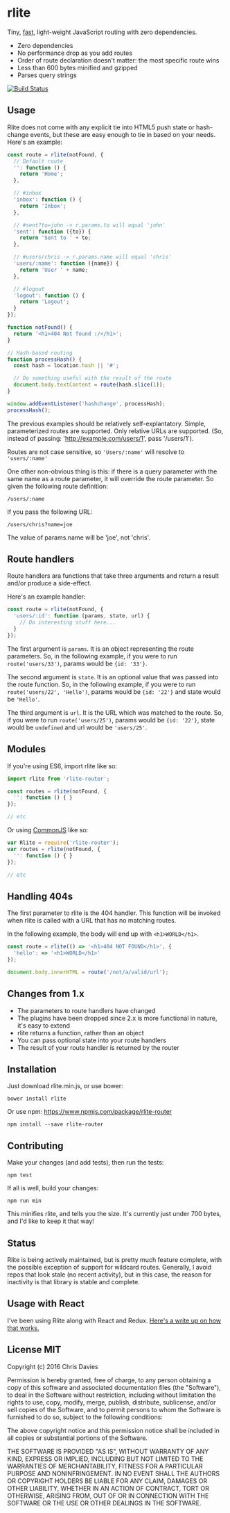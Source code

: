 # rlite

Tiny, [fast](http://jsperf.com/rlite/2), light-weight JavaScript routing with zero dependencies.

- Zero dependencies
- No performance drop as you add routes
- Order of route declaration doesn't matter: the most specific route wins
- Less than 600 bytes minified and gzipped
- Parses query strings

[![Build Status](https://travis-ci.org/chrisdavies/rlite.svg?branch=master)](https://travis-ci.org/chrisdavies/rlite)

## Usage

Rlite does not come with any explicit tie into HTML5 push state or hash-change events, but these are easy enough to tie in based on your needs. Here's an example:

```javascript
const route = rlite(notFound, {
  // Default route
  '': function () {
    return 'Home';
  },

  // #inbox
  'inbox': function () {
    return 'Inbox';
  },

  // #sent?to=john -> r.params.to will equal 'john'
  'sent': function ({to}) {
    return 'Sent to ' + to;
  },

  // #users/chris -> r.params.name will equal 'chris'
  'users/:name': function ({name}) {
    return 'User ' + name;
  },

  // #logout
  'logout': function () {
    return 'Logout';
  }
});

function notFound() {
  return '<h1>404 Not found :/</h1>';
}

// Hash-based routing
function processHash() {
  const hash = location.hash || '#';

  // Do something useful with the result of the route
  document.body.textContent = route(hash.slice(1));
}

window.addEventListener('hashchange', processHash);
processHash();
```

The previous examples should be relatively self-explantatory. Simple, parameterized routes are supported. Only relative URLs are supported. (So, instead of passing: 'http://example.com/users/1', pass '/users/1').

Routes are not case sensitive, so `'Users/:name'` will resolve to `'users/:name'`

One other non-obvious thing is this: if there is a query parameter with the same name as a route parameter, it will override the route parameter. So given the following route definition:

    /users/:name

If you pass the following URL:

    /users/chris?name=joe

The value of params.name will be 'joe', not 'chris'.


## Route handlers

Route handlers ara functions that take three arguments and return a result and/or produce a side-effect.

Here's an example handler:

```javascript
const route = rlite(notFound, {
  'users/:id': function (params, state, url) {
    // Do interesting stuff here...
  }
});
```

The first argument is `params`. It is an object representing the route parameters. So, in the following
example, if you were to run `route('users/33')`, params would be `{id: '33'}`.

The second argument is `state`. It is an optional value that was passed into the route function. So, in
the following example, if you were to run `route('users/22', 'Hello')`, params would be `{id: '22'}` and
state would be `'Hello'`.

The third argument is `url`. It is the URL which was matched to the route. So, if you were to run
`route('users/25')`, params would be `{id: '22'}`, state would be `undefined` and url would be `'users/25'`.


## Modules

If you're using ES6, import rlite like so:

```javascript
import rlite from 'rlite-router';

const routes = rlite(notFound, {
  '': function () { }
});

// etc
```

Or using [CommonJS](http://www.commonjs.org/) like so:

```javascript
var Rlite = require('rlite-router');
var routes = rlite(notFound, {
  '': function () { }
});

// etc
```


## Handling 404s

The first parameter to rlite is the 404 handler. This function will be invoked when rlite
is called with a URL that has no matching routes.

In the following example, the body will end up with `<h1>WORLD</h1>`.

```javascript
const route = rlite(() => '<h1>404 NOT FOUND</h1>', {
  'hello': => '<h1>WORLD</h1>'
});

document.body.innerHTML = route('/not/a/valid/url');
```

## Changes from 1.x

- The parameters to route handlers have changed
- The plugins have been dropped since 2.x is more functional in nature, it's easy to extend
- rlite returns a function, rather than an object
- You can pass optional state into your route handlers
- The result of your route handler is returned by the router

## Installation

Just download rlite.min.js, or use bower:

    bower install rlite

Or use npm: https://www.npmjs.com/package/rlite-router

    npm install --save rlite-router

## Contributing

Make your changes (and add tests), then run the tests:

    npm test

If all is well, build your changes:

    npm run min

This minifies rlite, and tells you the size. It's currently just under 700
bytes, and I'd like to keep it that way!

## Status

Rlite is being actively maintained, but is pretty much feature complete, with the possible exception of support for wildcard routes. Generally, I avoid repos that look stale (no recent activity), but in this case, the reason for inactivity is that library is stable and complete.

## Usage with React

I've been using Rlite along with React and Redux. [Here's a write up on how that works.](https://github.com/chrisdavies/rlite/wiki/Using-with-React)

## License MIT

Copyright (c) 2016 Chris Davies

Permission is hereby granted, free of charge, to any person
obtaining a copy of this software and associated documentation
files (the "Software"), to deal in the Software without
restriction, including without limitation the rights to use,
copy, modify, merge, publish, distribute, sublicense, and/or sell
copies of the Software, and to permit persons to whom the
Software is furnished to do so, subject to the following
conditions:

The above copyright notice and this permission notice shall be
included in all copies or substantial portions of the Software.

THE SOFTWARE IS PROVIDED "AS IS", WITHOUT WARRANTY OF ANY KIND,
EXPRESS OR IMPLIED, INCLUDING BUT NOT LIMITED TO THE WARRANTIES
OF MERCHANTABILITY, FITNESS FOR A PARTICULAR PURPOSE AND
NONINFRINGEMENT. IN NO EVENT SHALL THE AUTHORS OR COPYRIGHT
HOLDERS BE LIABLE FOR ANY CLAIM, DAMAGES OR OTHER LIABILITY,
WHETHER IN AN ACTION OF CONTRACT, TORT OR OTHERWISE, ARISING
FROM, OUT OF OR IN CONNECTION WITH THE SOFTWARE OR THE USE OR
OTHER DEALINGS IN THE SOFTWARE.
